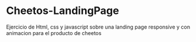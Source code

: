 # Cheetos-LandingPage
Ejercicio de Html, css y javascript sobre una landing page responsive y con animacion para el producto de cheetos
